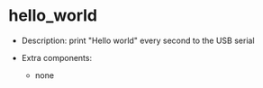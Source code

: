 # hello_world

* Description: print "Hello world" every second to the USB serial

* Extra components:
  + none